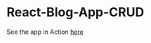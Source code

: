 # React-Blog-App-CRUD

See the app in Action <a href = "https://blog-posts-crud.netlify.app">here</a>

